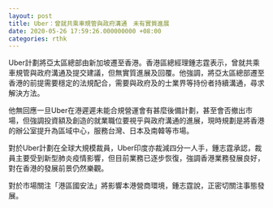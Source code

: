 ```yaml
---
layout: post
title: Uber：曾就共乘車規管與政府溝通　未有實質進展
date: 2020-05-26 17:59:26.000000000 +08:00
categories: rthk
---
```


Uber計劃將亞太區總部由新加坡遷至香港。香港區總經理鍾志霆表示，曾就共乘車規管與政府溝通及提交建議，但無實質進展及回覆。他強調，將亞太區總部遷至香港的前提需要穩定的法規配合，需要與政府及的士業界等持份者持續溝通，尋求解決方法。

他無回應一旦Uber在港遲遲未能合規營運會有甚麼後備計劃，甚至會否撤出市場，但強調投資額及創造的就業職位要視乎與政府溝通的進展，現時規劃是將香港的辦公室提升為區域中心，服務台灣、日本及南韓等市場。

對於Uber計劃在全球大規模裁員，Uber印度亦裁減四分一人手，鍾志霆承認，裁員主要受到新型肺炎疫情影響，但目前業務已逐步恢復，強調香港業務發展良好，對在香港的發展前景仍然樂觀。

對於市場關注「港區國安法」將影響本港營商環境，鍾志霆說，正密切關注事態發展。
